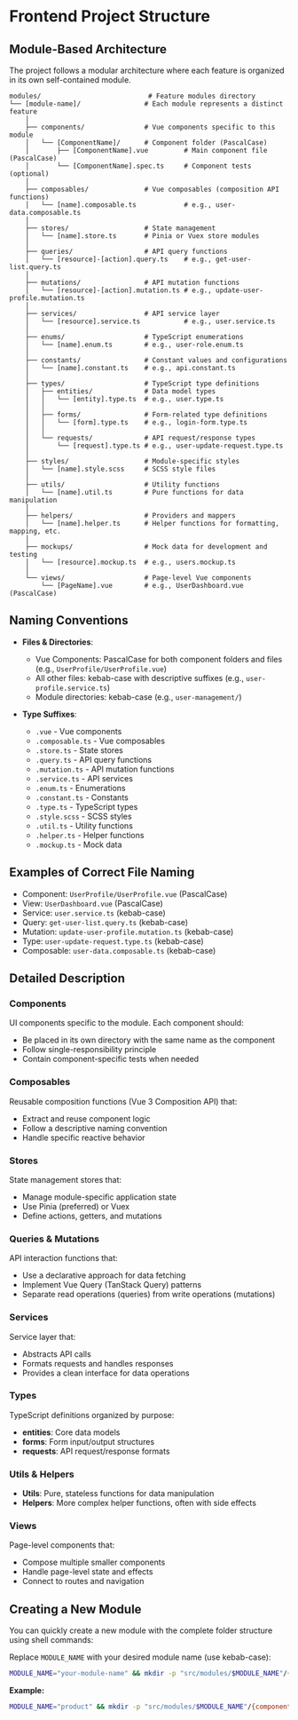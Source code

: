 # Frontend Project Structure

## Module-Based Architecture

The project follows a modular architecture where each feature is organized in its own self-contained module.

```
modules/                           # Feature modules directory
└── [module-name]/                # Each module represents a distinct feature
    │
    ├── components/               # Vue components specific to this module
    │   └── [ComponentName]/      # Component folder (PascalCase)
    │       ├── [ComponentName].vue         # Main component file (PascalCase)
    │       └── [ComponentName].spec.ts     # Component tests (optional)
    │
    ├── composables/              # Vue composables (composition API functions)
    │   └── [name].composable.ts            # e.g., user-data.composable.ts
    │
    ├── stores/                   # State management
    │   └── [name].store.ts       # Pinia or Vuex store modules
    │
    ├── queries/                  # API query functions
    │   └── [resource]-[action].query.ts    # e.g., get-user-list.query.ts
    │
    ├── mutations/                # API mutation functions
    │   └── [resource]-[action].mutation.ts # e.g., update-user-profile.mutation.ts
    │
    ├── services/                 # API service layer
    │   └── [resource].service.ts           # e.g., user.service.ts
    │
    ├── enums/                    # TypeScript enumerations
    │   └── [name].enum.ts        # e.g., user-role.enum.ts
    │
    ├── constants/                # Constant values and configurations
    │   └── [name].constant.ts    # e.g., api.constant.ts
    │
    ├── types/                    # TypeScript type definitions
    │   ├── entities/             # Data model types
    │   │   └── [entity].type.ts  # e.g., user.type.ts
    │   │
    │   ├── forms/                # Form-related type definitions
    │   │   └── [form].type.ts    # e.g., login-form.type.ts
    │   │
    │   └── requests/             # API request/response types
    │       └── [request].type.ts # e.g., user-update-request.type.ts
    │
    ├── styles/                   # Module-specific styles
    │   └── [name].style.scss     # SCSS style files
    │
    ├── utils/                    # Utility functions
    │   └── [name].util.ts        # Pure functions for data manipulation
    │
    ├── helpers/                  # Providers and mappers
    │   └── [name].helper.ts      # Helper functions for formatting, mapping, etc.
    │
    ├── mockups/                  # Mock data for development and testing
    │   └── [resource].mockup.ts  # e.g., users.mockup.ts
    │
    └── views/                    # Page-level Vue components
        └── [PageName].vue        # e.g., UserDashboard.vue (PascalCase)
```

## Naming Conventions

-   **Files & Directories**:

    -   Vue Components: PascalCase for both component folders and files (e.g., `UserProfile/UserProfile.vue`)
    -   All other files: kebab-case with descriptive suffixes (e.g., `user-profile.service.ts`)
    -   Module directories: kebab-case (e.g., `user-management/`)

-   **Type Suffixes**:
    -   `.vue` - Vue components
    -   `.composable.ts` - Vue composables
    -   `.store.ts` - State stores
    -   `.query.ts` - API query functions
    -   `.mutation.ts` - API mutation functions
    -   `.service.ts` - API services
    -   `.enum.ts` - Enumerations
    -   `.constant.ts` - Constants
    -   `.type.ts` - TypeScript types
    -   `.style.scss` - SCSS styles
    -   `.util.ts` - Utility functions
    -   `.helper.ts` - Helper functions
    -   `.mockup.ts` - Mock data

## Examples of Correct File Naming

-   Component: `UserProfile/UserProfile.vue` (PascalCase)
-   View: `UserDashboard.vue` (PascalCase)
-   Service: `user.service.ts` (kebab-case)
-   Query: `get-user-list.query.ts` (kebab-case)
-   Mutation: `update-user-profile.mutation.ts` (kebab-case)
-   Type: `user-update-request.type.ts` (kebab-case)
-   Composable: `user-data.composable.ts` (kebab-case)

## Detailed Description

### Components

UI components specific to the module. Each component should:

-   Be placed in its own directory with the same name as the component
-   Follow single-responsibility principle
-   Contain component-specific tests when needed

### Composables

Reusable composition functions (Vue 3 Composition API) that:

-   Extract and reuse component logic
-   Follow a descriptive naming convention
-   Handle specific reactive behavior

### Stores

State management stores that:

-   Manage module-specific application state
-   Use Pinia (preferred) or Vuex
-   Define actions, getters, and mutations

### Queries & Mutations

API interaction functions that:

-   Use a declarative approach for data fetching
-   Implement Vue Query (TanStack Query) patterns
-   Separate read operations (queries) from write operations (mutations)

### Services

Service layer that:

-   Abstracts API calls
-   Formats requests and handles responses
-   Provides a clean interface for data operations

### Types

TypeScript definitions organized by purpose:

-   **entities**: Core data models
-   **forms**: Form input/output structures
-   **requests**: API request/response formats

### Utils & Helpers

-   **Utils**: Pure, stateless functions for data manipulation
-   **Helpers**: More complex helper functions, often with side effects

### Views

Page-level components that:

-   Compose multiple smaller components
-   Handle page-level state and effects
-   Connect to routes and navigation

## Creating a New Module

You can quickly create a new module with the complete folder structure using shell commands:

Replace `MODULE_NAME` with your desired module name (use kebab-case):

```bash
MODULE_NAME="your-module-name" && mkdir -p "src/modules/$MODULE_NAME"/{components,composables,stores,queries,mutations,services,enums,constants,styles,utils,helpers,mockups,views,types/{entities,forms,requests}}
```

**Example:**

```bash
MODULE_NAME="product" && mkdir -p "src/modules/$MODULE_NAME"/{components,composables,stores,queries,mutations,services,enums,constants,styles,utils,helpers,mockups,views,types/{entities,forms,requests}}
```
